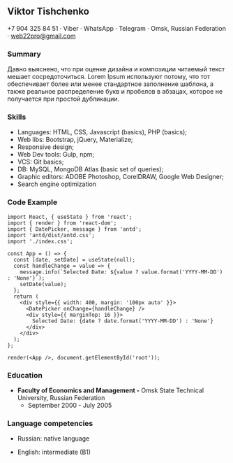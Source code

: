 ## **Viktor Tishchenko**

+7 904 325 84 51 · Viber · WhatsApp ·
Telegram · Omsk, Russian Federation · web22pro@gmail.com

### Summary

Давно выяснено, что при оценке дизайна и композиции читаемый текст мешает сосредоточиться. Lorem Ipsum используют потому, что тот обеспечивает более или менее стандартное заполнение шаблона, а также реальное распределение букв и пробелов в абзацах, которое не получается при простой дубликации.

### Skills

- Languages: HTML, CSS, Javascript (basics), PHP (basics);
- Web libs: Bootstrap, jQuery, Materialize;
- Responsive design;
- Web Dev tools: Gulp, npm;
- VCS: Git basics;
- DB: MySQL, MongoDB Atlas (basic set of queries);
- Graphic editors: ADOBE Photoshop, CorelDRAW, Google Web Designer;
- Search engine optimization

### Code Example

```
import React, { useState } from 'react';
import { render } from 'react-dom';
import { DatePicker, message } from 'antd';
import 'antd/dist/antd.css';
import './index.css';

const App = () => {
  const [date, setDate] = useState(null);
  const handleChange = value => {
    message.info(`Selected Date: ${value ? value.format('YYYY-MM-DD') : 'None'}`);
    setDate(value);
  };
  return (
    <div style={{ width: 400, margin: '100px auto' }}>
      <DatePicker onChange={handleChange} />
      <div style={{ marginTop: 16 }}>
        Selected Date: {date ? date.format('YYYY-MM-DD') : 'None'}
      </div>
    </div>
  );
};

render(<App />, document.getElementById('root'));
```

### Education

- **Faculty of Economics and Management -** Omsk State Technical University, Russian Federation
  - September 2000 - July 2005

### Language competencies

- Russian: native language

- English: intermediate (B1)
